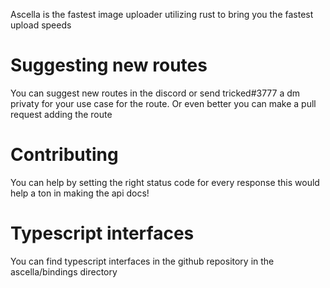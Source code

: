 Ascella is the fastest image uploader utilizing rust to bring you the fastest upload speeds

# Suggesting new routes

You can suggest new routes in the discord or send tricked#3777 a dm privaty for your use case for the route. Or even better you can make a pull request adding the route

# Contributing

You can help by setting the right status code for every response this would help a ton in making the api docs!

# Typescript interfaces

You can find typescript interfaces in the github repository in the ascella/bindings directory
